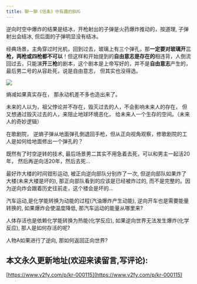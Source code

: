```yaml
---
title: 聊一聊《信条》中有趣的BUG
---
```




逆向时空中爆炸的结果是结冰，开枪射出的子弹是火药爆炸推动的，按道理, 子弹射出会结冰, 但后面的子弹明显没有结冰。



经典场景，主角穿过时光机，回到过去，玻璃上有三个弹孔，那**一定要对玻璃开三枪，两枪或四枪都不可以**！但这样和开始提到的**自由意志是存在的**相违背，人倒流回过去，只能演**开三枪**的剧本，这个剧本是上帝写好的，并不是**自由意志**产生的，最后男二号的从容赴死，说是自由意志， 但其实也没得选。



![](https://www.v2fy.com/asset/0i/jikemiji/jikemiji-md/kr-000115.assets/v2-9f8beb027be50a0967ce234e557b0ee5_hd.gif)



熵减如果真实存在， 那永动机差不多也造出来了。



未来的人以为，祖父悖论并不存在，毁灭过去的人，不会影响未来人的存在， 但又想通过毁灭过去的人，来阻止地球环境恶化， 给未来人一个生存的空间。（未来人的奇妙逻辑）



在歌剧院， 逆熵子弹从地面弹孔倒退回手枪，但从正向视角观察，修歌剧院的工人是如何给地面修出一个弹孔的？



既然有了时空逆转的技术, 最后场景男二其实不用急着去死，可以和男主一起活20年， 然后再逆向活20年，然后去死...



最好炸大楼的时间钳形运动, 被正向逆向部队分别炸了一次, 但逆向部队如果炸了大楼(未来大楼是坏的), 那正向部队看到的应该是已经被炸过的, 而不是完整的。因为逆向炸会跟着历史往前走，这个楼会是坏的...





汽车运动,是化学能转换为动能的过程(汽油爆炸产生动能), 逆向开车也是需要能量转换的, 如果爆炸会使温度降低, 那汽车运动的能量从哪里来? 





人体存活也是依赖化学能转换为热能(化学反应), 如果逆向世界无法发生爆炸(化学反应), 那人是如何存活的呢?



人物A如果进行了逆向, 那如何返回正向世界?






## 本文永久更新地址(欢迎来读留言,写评论):

[https://www.v2fy.com/p/kr-000115](https://www.v2fy.com/p/kr-000115)
